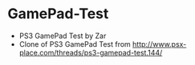# GamePad-Test
* PS3 GamePad Test by Zar
* Clone of PS3 GamePad Test from http://www.psx-place.com/threads/ps3-gamepad-test.144/
